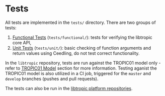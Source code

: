 # Tests
All tests are implemented in the `tests/` directory. There are two groups of tests:

1. [Functional Tests](functional_tests.md) (`tests/functional/`): tests for verifying the libtropic core API,
2. [Unit Tests](unit_tests.md) (`tests/unit/`): basic checking of function arguments and return values using Ceedling, do not test correct functionality.

In the `libtropic` repository, tests are run against the TROPIC01 model only - refer to [TROPIC01 Model](../../other/tropic01_model.md) section for more information. Testing aganist the TROPIC01 model is also utilized in a CI job, triggered for the `master` and `develop` branches (pushes and pull requests).

The tests can also be run in the [libtropic platform repositories](https://github.com/tropicsquare/libtropic#get-started).

